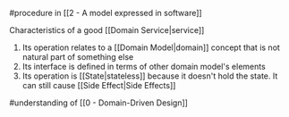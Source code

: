#procedure in [[2 - A model expressed in software]]

Characteristics of a good [[Domain Service|service]]

1. Its operation relates to a  [[Domain Model|domain]] concept that is not natural part of something else
2. Its interface is defined in terms of other domain model's elements
3. Its operation is [[State|stateless]] because it doesn't hold the state. It can still cause [[Side Effect|Side Effects]]

#understanding of [[0 - Domain-Driven Design]]